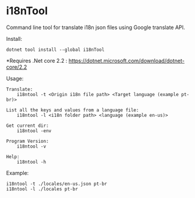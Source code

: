 # i18nTool
Command line tool for translate i18n json files using Google translate API.

Install:
  
  ```
  dotnet tool install --global i18nTool
  ```
  
  *Requires .Net core 2.2 : https://dotnet.microsoft.com/download/dotnet-core/2.2
  
 Usage:
 
 ```
Translate:
     i18ntool -t <Origin i18n file path> <Target language (example pt-br)>

List all the keys and values from a language file:
     i18ntool -l <i18n folder path> <language (example en-us)>

Get current dir:
     i18ntool -env     

Program Version:
     i18ntool -v     

Help:
     i18ntool -h      
```

Example:

 ```
i18ntool -t ./locales/en-us.json pt-br
i18ntool -l ./locales pt-br
```
